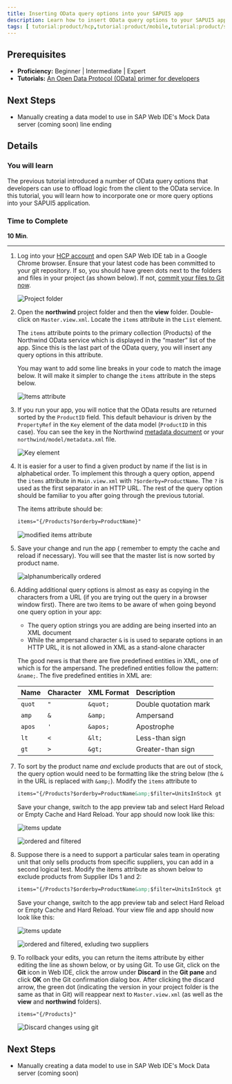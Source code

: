 ```yaml
---
title: Inserting OData query options into your SAPUI5 app
description: Learn how to insert OData query options to your SAPUI5 app
tags: [ tutorial:product/hcp,tutorial:product/mobile,tutorial:product/sap_ui5,tutorial:product/sapui5_web_ide,tutorial:technology/odata ]
---
```

## Prerequisites  
 - **Proficiency:** Beginner | Intermediate | Expert
 - **Tutorials:** [An Open Data Protocol (OData) primer for developers](http://go.sap.com/developer/tutorials/hcp-webide-odata-primer.html)

## Next Steps
 - Manually creating a data model to use in SAP Web IDE's Mock Data server (coming soon)
line ending
## Details
### You will learn  
The previous tutorial introduced a number of OData query options that developers can use to offload logic from the client to the OData service. In this tutorial, you will learn how to incorporate one or more query options into your SAPUI5 application.

### Time to Complete
**10 Min**.

---

1. Log into your [HCP account](https://account.hanatrial.ondemand.com) and open SAP Web IDE tab in a Google Chrome browser. Ensure that your latest code has been committed to your git repository. If so, you should have green dots next to the folders and files in your project (as shown below). If not, [commit your files to Git now](http://go.sap.com/developer/tutorials/hcp-webide-commit-git.html).

     ![Project folder](https://raw.githubusercontent.com/SAPDocuments/Tutorials/master/tutorials/hcp-webide-inserting-query-options/mob3-5_1.png)

2. Open the **northwind** project folder and then the **view** folder. Double-click on `Master.view.xml`. Locate the `items` attribute in the `List` element.

     The `items` attribute points to the primary collection (Products) of the Northwind OData service which is displayed in the “master” list of the app. Since this is the last part of the OData query, you will insert any query options in this attribute.

     You may want to add some line breaks in your code to match the image below. It will make it simpler to change the `items` attribute in the steps below.

    ![Items attribute](https://raw.githubusercontent.com/SAPDocuments/Tutorials/master/tutorials/hcp-webide-inserting-query-options/mob3-5_2.png)

3. If you run your app, you will notice that the OData results are returned sorted by the `ProductID` field. This default behaviour is driven by the `PropertyRef` in the `Key` element of the data model (`ProductID` in this case). You can see the key in the Northwind [metadata document](http://services.odata.org/V2/Northwind/Northwind.svc/$metadata) or your `northwind/model/metadata.xml` file.


    ![Key element](https://raw.githubusercontent.com/SAPDocuments/Tutorials/master/tutorials/hcp-webide-inserting-query-options/mob3-5_3.png)

4. It is easier for a user to find a given product by name if the list is in alphabetical order. To implement this through a query option, append the `items` attribute in `Main.view.xml` with `?$orderby=ProductName`. The `?` is used as the first separator in an HTTP URL. The rest of the query option should be familiar to you after going through the previous tutorial.

     The items attribute should be:

     ```xml
     items="{/Products?$orderby=ProductName}"
     ```

     ![modified items attribute](https://raw.githubusercontent.com/SAPDocuments/Tutorials/master/tutorials/hcp-webide-inserting-query-options/mob3-5_4.png)

5. Save your change and run the app ( remember to empty the cache and reload if necessary). You will see that the master list is now sorted by product name.

     ![alphanumberically ordered](https://raw.githubusercontent.com/SAPDocuments/Tutorials/master/tutorials/hcp-webide-inserting-query-options/mob3-5_5.png)

6. Adding additional query options is almost as easy as copying in the characters from a URL (if you are trying out the query in a browser window first). There are two items to be aware of when going beyond one query option in your app:

     - The query option strings you are adding are being inserted into an XML document
     - While the ampersand character `&` is is used to separate options in an HTTP URL, it is not allowed in XML as a stand-alone character

     The good news is that there are five predefined entities in XML, one of which is for the ampersand. The predefined entities follow the pattern: `&name;`. The five predefined entities in XML are:


     Name    |  Character  | XML Format | Description
     :-------| :-----------| :--------- | :-----------
     `quot`  | `"`         | `&quot;`   | Double quotation mark
     `amp`   | `&`         | `&amp;`    | Ampersand
     `apos`  | `'`         | `&apos;`   | Apostrophe
     `lt`    | `<`         | `&lt;`     | Less-than sign
     `gt`    | `>`         | `&gt;`     | Greater-than sign


7. To sort by the product name *and* exclude products that are out of stock, the query option would need to be formatting like the string below (the `&` in the URL is replaced with `&amp;`). Modify the `items` attribute to

     ```xml
     items="{/Products?$orderby=ProductName&amp;$filter=UnitsInStock gt 0}"
     ```

     Save your change, switch to the app preview tab and select Hard Reload or Empty Cache and Hard Reload. Your app should now look like this:

     ![items update](https://raw.githubusercontent.com/SAPDocuments/Tutorials/master/tutorials/hcp-webide-inserting-query-options/mob3-5_7a.png)

     ![ordered and filtered](https://raw.githubusercontent.com/SAPDocuments/Tutorials/master/tutorials/hcp-webide-inserting-query-options/mob3-5_7b.png)

8. Suppose there is a need to support a particular sales team in operating unit that only sells products from specific suppliers, you can add in a second logical test. Modify the items attribute as shown below to exclude products from Supplier IDs 1 and 2:

     ```xml
     items="{/Products?$orderby=ProductName&amp;$filter=UnitsInStock gt 0 and SupplierID gt 2}"
     ```

     Save your change, switch to the app preview tab and select Hard Reload or Empty Cache and Hard Reload. Your view file and app should now look like this:

     ![items update](https://raw.githubusercontent.com/SAPDocuments/Tutorials/master/tutorials/hcp-webide-inserting-query-options/mob3-5_8a.png)

     ![ordered and filtered, exluding two suppliers](https://raw.githubusercontent.com/SAPDocuments/Tutorials/master/tutorials/hcp-webide-inserting-query-options/mob3-5_8b.png)

9. To rollback your edits, you can return the items attribute by either editing the line as shown below, or by using Git. To use Git, click on the **Git** icon in Web IDE, click the arrow under **Discard** in the **Git pane** and click **OK** on the Git confirmation dialog box. After clicking the discard arrow, the green dot (indicating the version in your project folder is the same as that in Git) will reappear next to `Master.view.xml` (as well as the **view** and **northwind** folders).

     ```xml
     items="{/Products}"
     ```
     ![Discard changes using git](https://raw.githubusercontent.com/SAPDocuments/Tutorials/master/tutorials/hcp-webide-inserting-query-options/mob3-5_9.png)



## Next Steps
 - Manually creating a data model to use in SAP Web IDE's Mock Data server (coming soon)

